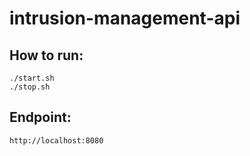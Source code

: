 # intrusion-management-api

## How to run:
```
./start.sh
./stop.sh
```

## Endpoint:
```
http://localhost:8080
```